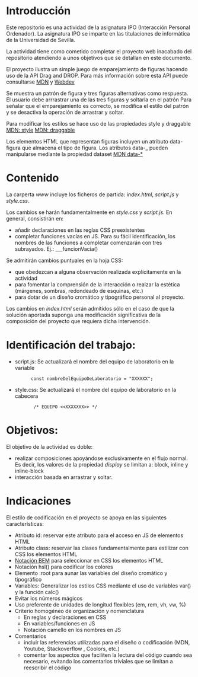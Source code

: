 # Introducción

Este repositorio es una actividad de la asignatura IPO (Interacción Personal Ordenador). La asignatura IPO se imparte en las titulaciones de informática de la Universidad de Sevilla.

La actividad tiene como cometido completar el proyecto web inacabado del repositorio atendiendo a unos objetivos que se detallan en este documento.

El proyecto ilustra un simple juego de emparejamiento de figuras hacendo uso de la API Drag and DROP.
Para más información sobre esta API puede consultarse [MDN](https://developer.mozilla.org/en-US/docs/Web/API/HTML_Drag_and_Drop_API) y [Webdev](https://web.dev/drag-and-drop/)

Se muestra un patrón de figura y tres figuras alternativas como respuesta.
El usuario debe arrrastrar una de las tres figuras y soltarla en el patrón
Para señalar que el emparejamiento es correcto, se modifica el estilo del patrón y se
desactiva la operación de arrastrar y soltar.

Para modificar los estilos se hace uso de las propiedades style y draggable
[MDN: style](https://developer.mozilla.org/en-US/docs/Web/API/HTMLElement/style)
[MDN: draggable](https://developer.mozilla.org/en-US/docs/Web/HTML/Global_attributes/draggable)

Los elementos HTML que representan figuras incluyen un atributo data-figura
que almacena el tipo de figura. Los atributos data-\_ pueden manipularse mediante la propiedad dataset
[MDN data-\*](https://developer.mozilla.org/en-US/docs/Web/HTML/Global_attributes/data-_)

# Contenido

La carperta _www_ incluye los ficheros de partida: _index.html_, _script.js_ y _style.css_.

Los cambios se harán fundamentalmente en _style.css_ y _script.js_. En general, consistirán en:

- añadir declaraciones en las reglas CSS preexistentes
- completar funciones vacías en JS. Para su fácil identificación, los nombres de las funciones a completar comenzarán con tres subrayados. Ej.: \_\_\_funcionVacia()

Se admitirán cambios puntuales en la hoja CSS:

- que obedezcan a alguna observación realizada explícitamente en la actividad
- para fomentar la comprensión de la interacción o realzar la estética (márgenes, sombras, redondeado de esquinas, etc.)
- para dotar de un diseño cromático y tipográfico personal al proyecto.

Los cambios en _index.html_ serán admitidos sólo en el caso de que la solución aportada suponga una modificación significativa de la composición del proyecto que requiera dicha intervención.

# Identificación del trabajo:

- script.js: Se actualizará el nombre del equipo de laboratorio en la variable

            const nombreDelEquipoDeLaboratorio = "XXXXXX";

- style.css: Se actualizará el nombre del equipo de laboratorio en la cabecera

             /* EQUIPO <<XXXXXXX>> */

# Objetivos:

El objetivo de la actividad es doble:

- realizar composiciones apoyándose exclusivamente en el flujo normal. Es decir, los valores de la propiedad _display_ se limitan a: block, inline y inline-block
- interacción basada en arrastrar y soltar.

# Indicaciones

El estilo de codificación en el proyecto se apoya en las siguientes características:

- Atributo id: reservar este atributo para el acceso en JS de elementos HTML
- Atributo class: reservar las clases fundamentalmente para estilizar con CSS los elementos HTML
- [Notación BEM](https://getbem.com/) para seleccionar en CSS los elementos HTML
- Notación hsl() para codificar los colores
- Elemento :root para aunar las variables del diseño cromático y tipográfico
- Variables: Generalizar los estilos CSS mediante el uso de variables var() y la función calc()
- Evitar los números mágicos
- Uso preferente de unidades de longitud flexibles (em, rem, vh, vw, %)
- Criterio homogéneo de organización y nomenclatura
  - En reglas y declaraciones en CSS
  - En variables/funciones en JS
  - Notación camello en los nombres en JS
- Comentarios
  - incluir las referencias utilizadas para el diseño o codificación (MDN, Youtube, Stackoverflow , Coolors, etc.)
  - comentar los aspectos que faciliten la lectura del código cuando sea necesario, evitando los comentarios triviales que se limitan a reescribir el código

